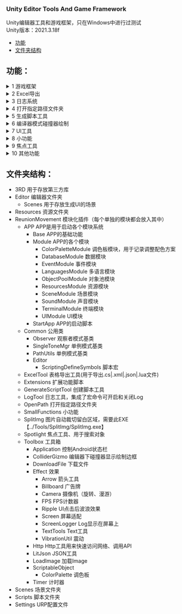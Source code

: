 ### Unity Editor Tools And Game Framework
Unity编辑器工具和游戏框架，只在Windows中进行过测试<br>
Unity版本：2021.3.18f<br>

- [功能](#Function)
- [文件夹结构](#FolderStructure)

## 功能：<a name="Function"></a>
<details>
<summary>1 游戏框架</summary>
<br>
其中包含了以下模块<br>
- 数据模块<br>
- 事件模块<br>
- 多语言模块<br>
- 对象池模块<br>
- 资源模块<br>
- 场景模块<br>
- 声音模块<br>
- 终端模块<br>
- UI模块<br>
<br>
</details>
<details>
  
<summary>2 Excel导出</summary>
<br>
在指定的表格中的数据可以保存为以下格式文件<br>
- .cs<br>
- .xml<br>
- .json<br>
- .lua<br>
<br>

![inspector](https://github.com/JackeAstray/EditorTools/blob/main/Screenshot/%E5%B1%8F%E5%B9%95%E6%88%AA%E5%9B%BE%202023-09-11%20130523.png)
</details>

<details>
<summary>3 日志系统</summary>
<br>
  
![inspector](https://github.com/JackeAstray/EditorTools/blob/main/Screenshot/%E5%B1%8F%E5%B9%95%E6%88%AA%E5%9B%BE%202023-09-11%20130502.png)<br>
<br>
开启宏之后输入以下代码就可以使用，关闭宏之后日志就不会输出<br>
<br>
```csharp
Log.Debug("Hello Word");
Log.Info("Hello Word");
Log.Warning("Hello Word");
Log.Error("Hello Word");
Log.Fatal("Hello Word");
```
</details>

<details>
<summary>4 打开指定路径文件夹</summary>
<br>
该功能用于打开Unity的一些路径<br>
<br>
  
![inspector](https://github.com/JackeAstray/EditorTools/blob/main/Screenshot/%E5%B1%8F%E5%B9%95%E6%88%AA%E5%9B%BE%202023-09-11%20130517.png)
</details>

<details>
<summary>5 生成脚本工具</summary>
<br>
生成脚本工具使用说明<br>
1、输入要生成类的名称<br>
2、选择要生成的模板<br>
3、点击创建脚本即可<br>
【ReunionMovement\Editor\Resources\Txt】该路径用于存放模板<br>
<br>
  
![inspector](https://github.com/JackeAstray/EditorTools/blob/main/Screenshot/%E5%B1%8F%E5%B9%95%E6%88%AA%E5%9B%BE%202023-09-11%20130428.png)

</details>

<details>
<summary>6 编译器模式碰撞器绘制</summary>
<br>
启用PHYSICS宏（一般只用这个），后在编辑器视图可以看见碰撞器范围<br>
<br>

![inspector](https://github.com/JackeAstray/EditorTools/blob/main/Screenshot/%E5%B1%8F%E5%B9%95%E6%88%AA%E5%9B%BE%202023-09-11%20130511.png)
</details>

<details>
<summary>7 UI工具</summary>
<br>
UI工具使用说明<br>
1、输入要生成类的名称<br>
2、点击创建场景（创建的场景后缀为UIPlane的对象就是UI）<br>
2、点击创建脚本（创建一个UI类用于管理UI）<br>
3、点击绑定脚本（将创建的UI脚本绑定到UI上）<br>
4、将当前场景中的UI导出为预制体（该项在编辑完UI后，点击一次就可以将UI导出到指定路径，替换掉老的UI）<br>
<br>
  
![inspector](https://github.com/JackeAstray/EditorTools/blob/main/Screenshot/%E5%B1%8F%E5%B9%95%E6%88%AA%E5%9B%BE%202023-09-11%20130414.png)
</details>

<details>
<summary>8 小功能</summary>
<br>
包含的功能有给场景添加屏幕日志、给场景添加FPS、给场景选中的对象添加多语言用脚本、场景切换、修改版本号<br>
<br>

![inspector](https://github.com/JackeAstray/EditorTools/blob/main/Screenshot/%E5%B1%8F%E5%B9%95%E6%88%AA%E5%9B%BE%202023-09-11%20130336.png)
</details>

<details>
<summary>9 焦点工具</summary>
<br>
查找资源并将该资源设为焦点 快捷键Control + L<br>
<br>
  
![inspector](https://github.com/JackeAstray/EditorTools/blob/main/Screenshot/%E5%B1%8F%E5%B9%95%E6%88%AA%E5%9B%BE%202023-09-11%20130454.png)
</details>

<details>
<summary>10 其他功能</summary>
1、广告牌<br>
2、屏幕适配<br>
3、屏幕LOG<br>
4、计时器<br>
5、FPS<br>
6、震动（ios、android用）<br>
7、图片首次导入到指定文件夹自动替换类型<br>
8、图片自动裁剪留白<br>
9、单例模式父类<br>
10、扩展功能<br>
 - AsyncOperationExtensions<br>
 - ColorExtensions<br>
 - ComponentExtensions<br>
 - EngineExtensions<br> 
 - EngineToolExtensions<br>
 - FindExtensions<br>
 - GameObjectExtensions<br>
 - ResourcesExtensions<br>
 - TransformExtensions<br>
 - Vector3Extensions<br>
</details>


## 文件夹结构：<a name="FolderStructure"></a>
- 3RD                             用于存放第三方库<br>
- Editor                          编辑器文件夹<br>
  - Scenes                        用于存放生成UI的场景<br>
- Resources                       资源文件夹<br>
- ReunionMovement                 模块化插件（每个单独的模块都会放入其中）<br>
  - APP                           APP是用于启动各个模块系统<br>
    - Base                        APP的基础功能<br>
    - Module                      APP的各个模块<br>
      - ColorPaletteModule        调色板模块，用于记录调整配色方案<br>
      - DatabaseModule            数据模块<br>
      - EventModule               事件模块<br>
      - LanguagesModule           多语言模块<br>
      - ObjectPoolModule          对象池模块<br>
      - ResourcesModule           资源模块<br>
      - SceneModule               场景模块<br>
      - SoundModule               声音模块<br>
      - TerminalModule            终端模块<br>
      - UIModule                  UI模块<br>
    - StartApp                    APP的启动脚本<br>
  - Common                        公用类<br>
    - Observer                    观察者模式基类<br>
    - SingleToneMgr               单例模式基类<br>
    - PathUtils                   单例模式基类<br>
    - Editor                      <br>
      - ScriptingDefineSymbols    脚本宏<br>
  - ExcelTool                     表格导出工具(用于导出.cs|.xml|.json|.lua文件)<br>
  - Extensions                    扩展功能脚本<br>
  - GenerateScriptTool            创建脚本工具<br>
  - LogTool                       日志工具，集成了宏命令可开启和关闭Log<br>
  - OpenPath                      打开指定路径文件夹<br>
  - SmallFunctions                小功能<br>
  - SplitImg                      图片自动裁切留白区域，需要此EXE【../Tools/SplitImg/SplitImg.exe】<br>
  - Spotlight                     焦点工具、用于搜索对象<br>
  - Toolbox                       工具箱<br>
    - Application                 控制Android状态栏<br>
    - ColliderGizmo               编辑器下碰撞器显示绘制边框<br>
    - DownloadFile                下载文件<br>
    - Effect                      效果<br>
      - Arrow                     箭头工具<br>
      - Billboard                 广告牌<br>
      - Camera                    摄像机（旋转、漫游）<br>
      - FPS                       FPS计数器<br>
      - Ripple                    UI点击后波浪效果<br>
      - Screen                    屏幕适配<br>
      - ScreenLogger              Log显示在屏幕上<br>
      - TextTools                 Text工具<br>
      - VibrationUtil             震动<br>
    - Http                        Http工具用来快速访问网络、调用API<br>
    - LitJson                     JSON工具<br>
    - LoadImage                   加载Image<br>
    - ScriptableObject            <br>
      - ColorPalette              调色板<br>
    - Timer                       计时器<br>
- Scenes                          场景文件夹<br>
- Scripts                         脚本文件夹<br>
- Settings                        URP配置文件<br>